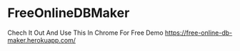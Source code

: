 # FreeOnlineDBMaker
Chech It Out And Use This In Chrome For Free Demo https://free-online-db-maker.herokuapp.com/
